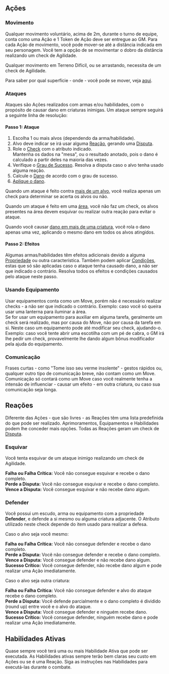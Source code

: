 
## Ações

### Movimento

Qualquer movimento voluntário, acima de 2m, durante o turno de equipe, conta como uma Ação e 1 Token de Ação deve ser entregue ao GM. Para cada Ação de movimento, você pode mover-se até a distância indicada em seu personagem. Você tem a opção de se movimentar o dobro da distância realizando um check de Agilidade.

Qualquer movimento em Terreno Difícil, ou se arrastando, necessita de um check de Agilidade.

Para saber por qual superfície - onde - você pode se mover, veja [aqui](../character/movement.md).

### Ataques

Ataques são Ações realizados com armas e/ou habilidades, com o propósito de causar dano em criaturas inimigas. Um ataque sempre seguirá a seguinte linha de resolução:

#### Passo 1: Ataque

1. Escolha 1 ou mais alvos (dependendo da arma/habilidade).
2. Alvo deve indicar se irá usar alguma [Reação](#reações), gerando uma [Disputa](../checks.md#disputa).
3. Role o [Check](../checks.md) com o atributo indicado.   
   Mantenha os dados na "mesa", ou o resultado anotado, pois o dano é calculado a partir deles na maioria das vezes.
4. Verifique o [Grau de Sucesso](../checks.md#graus-de-sucesso). Resolva a disputa caso o alvo tenha usado alguma reação.
5. Calcule o [Dano](./damage.md#calculando-dano) de acordo com o grau de sucesso.  
6. [Aplique o dano](./damage.md#aplicando-dano).

Quando um ataque é feito contra <ins>mais de um alvo</ins>, você realiza apenas um check para determinar se acerta os alvos ou não.

Quando um ataque é feito em uma <ins>área</ins>, você não faz um check, os alvos presentes na área devem esquivar ou realizar outra reação para evitar o ataque.

Quando você causar <ins>dano em mais de uma criatura</ins>, você rola o dano apenas uma vez, aplicando o mesmo dano em todos os alvos atingidos.

#### Passo 2: Efeitos

Algumas armas/habilidades têm efeitos adicionais devido a alguma [Propriedade](../character/weapons.md#propriedades-1) ou outra característica. Também podem aplicar [Condições](), estas que só são aplicadas caso o ataque tenha causado dano, a não ser que indicado o contrário. Resolva todos os efeitos e condições causados pelo ataque neste passo.

<!-- ### Ações Surpresas -->

### Usando Equipamento

Usar equipamentos conta como um Move, porém não é necessário realizar checks - a não ser que indicado o contrário. Exemplo: caso você só queira usar uma lanterna para iluminar a área.  
Se for usar um equipamento para auxiliar em alguma tarefa, geralmente um check será realizado, mas por causa do Move, não por causa da tarefa em si. Neste caso um equipamento pode até modificar seu check, ajudando-o. Exemplo: caso você tente abrir uma escotilha com um pé de cabra, o GM irá lhe pedir um check, provavelmente lhe dando algum bônus modificador pela ajuda do equipamento.

### Comunicação

Frases curtas - como "Tome isso seu verme insolente" - gestos rápidos ou, qualquer outro tipo de comunicação breve, não contam como um Move.  Comunicação só contará como um Move caso você realmente tenha a intensão de influenciar - causar um efeito - em outra criatura, ou caso sua comunicação seja longa.

## Reações

Diferente das Ações - que são livres - as Reações têm uma lista predefinida do que pode ser realizado. Aprimoramentos, Equipamentos e Habilidades podem lhe conceder mais opções. Todas as Reações geram um check de [Disputa](../checks.md#disputa).

### Esquivar

Você tenta esquivar de um ataque inimigo realizando um check de Agilidade.

**Falha ou Falha Crítica:** Você não consegue esquivar e recebe o dano completo.  
**Perde a Disputa:** Você não consegue esquivar e recebe o dano completo.  
**Vence a Disputa:** Você consegue esquivar e não recebe dano algum.

### Defender

Você possui um escudo, arma ou equipamento com a propriedade **Defender**, e defende a si mesmo ou alguma criatura adjacente. O Atributo utilizado neste check depende do item usado para realizar a defesa.

Caso o alvo seja você mesmo:

**Falha ou Falha Crítica:** Você não consegue defender e recebe o dano completo.  
**Perde a Disputa:** Você não consegue defender e recebe o dano completo.  
**Vence a Disputa:** Você consegue defender e não recebe dano algum.  
**Sucesso Crítico:** Você consegue defender, não recebe dano algum e pode realizar uma Ação imediatamente. 

Caso o alvo seja outra criatura:

**Falha ou Falha Crítica:** Você não consegue defender e alvo do ataque recebe o dano completo.   
**Perde a Disputa:** Você defende parcialmente e o dano completo é dividido (round up) entre você e o alvo do ataque.   
**Vence a Disputa:** Você consegue defender e ninguém recebe dano.  
**Sucesso Crítico:** Você consegue defender, ninguém recebe dano e pode realizar uma Ação imediatamente.  

## Habilidades Ativas

Quase sempre você terá uma ou mais Habilidade Ativa que pode ser executada. As Habilidades ativas sempre terão bem claras seu custo em Ações ou se é uma Reação. Siga as instruções nas Habilidades para executá-las durante o combate.
